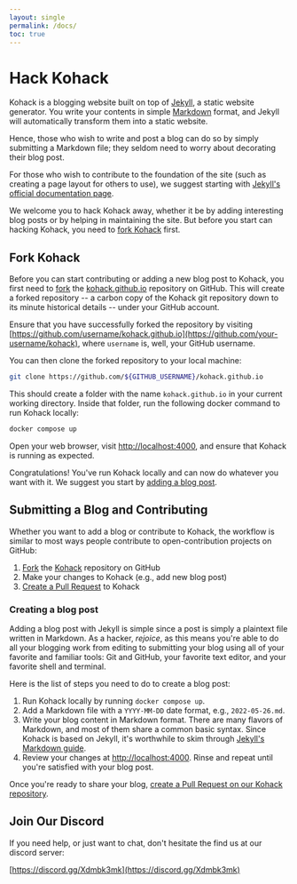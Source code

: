 ```yaml
---
layout: single
permalink: /docs/
toc: true
---
```


# Hack Kohack

Kohack is a blogging website built on top of [Jekyll](https://jekyllrb.com/), a
static website generator. You write your contents in simple
[Markdown](https://en.wikipedia.org/wiki/Markdown) format, and Jekyll will
automatically transform them into a static website.

Hence, those who wish to write and post a blog can do so by simply submitting a
Markdown file; they seldom need to worry about decorating their blog post.

For those who wish to contribute to the foundation of the site (such as creating
a page layout for others to use), we suggest starting with [Jekyll's official
documentation page](https://jekyllrb.com/docs/).

We welcome you to hack Kohack away, whether it be by adding interesting blog
posts or by helping in maintaining the site. But before you start can hacking
Kohack, you need to [fork Kohack](#fork-kohack) first.

## Fork Kohack

Before you can start contributing or adding a new blog post to Kohack, you first
need to [fork](https://docs.github.com/en/get-started/quickstart/fork-a-repo)
the [kohack.github.io](https://github.com/kohack/kohack.github.io) repository on GitHub.
This will create a forked repository -- a carbon copy of the Kohack git repository down to
its minute historical details -- under your GitHub account.

Ensure that you have successfully forked the repository by visiting
[https://github.com/username/kohack.github.io](https://github.com/your-username/kohack),
where `username` is, well, your GitHub username.

You can then clone the forked repository to your local machine:

```bash
git clone https://github.com/${GITHUB_USERNAME}/kohack.github.io
```

This should create a folder with the name `kohack.github.io` in your current
working directory. Inside that folder, run the following docker command to run Kohack locally:

```bash
docker compose up
```

Open your web browser, visit [http://localhost:4000](http://localhost:4000), and
ensure that Kohack is running as expected.

Congratulations! You've run Kohack locally and can now do whatever you want
with it. We suggest you start by [adding a blog post](#2-write-your-blog-post).

## Submitting a Blog and Contributing

Whether you want to add a blog or contribute to Kohack, the workflow is similar to most ways people contribute to open-contribution projects on GitHub:
1. [Fork](#fork-kohack) the [Kohack](https://github.com/kohack/kohack.github.io)
   repository on GitHub
2. Make your changes to Kohack (e.g., add new blog post)
3. [Create a Pull Request](#2-create-a-pull-request) to Kohack

### Creating a blog post

Adding a blog post with Jekyll is simple since a post is simply a plaintext file
written in Markdown. As a hacker, _rejoice_, as this means you're able to do all
your blogging work from editing to submitting your blog using all of your
favorite and familiar tools: Git and GitHub, your favorite text editor, and your
favorite shell and terminal.

Here is the list of steps you need to do to create a blog post:
1. Run Kohack locally by running `docker compose up`.
1. Add a Markdown file with a `YYYY-MM-DD` date format, e.g., `2022-05-26.md`.
1. Write your blog content in Markdown format. There are many flavors of
   Markdown, and most of them share a common basic syntax. Since Kohack is based on
   Jekyll, it's worthwhile to skim through [Jekyll's Markdown guide](https://www.markdownguide.org/tools/jekyll/).
1. Review your changes at [http://localhost:4000](http://localhost:4000). Rinse and repeat until
   you're satisfied with your blog post.

Once you're ready to share your blog, [create a Pull Request on our Kohack
repository](https://docs.github.com/en/pull-requests/collaborating-with-pull-requests/proposing-changes-to-your-work-with-pull-requests/about-pull-requests).

## Join Our Discord

If you need help, or just want to chat, don't hesitate the find us at our
discord server:

[https://discord.gg/Xdmbk3mk](https://discord.gg/Xdmbk3mk)